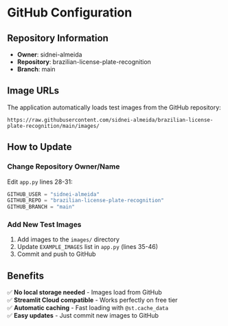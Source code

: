 # GitHub Configuration

## Repository Information

- **Owner**: sidnei-almeida
- **Repository**: brazilian-license-plate-recognition
- **Branch**: main

## Image URLs

The application automatically loads test images from the GitHub repository:

```
https://raw.githubusercontent.com/sidnei-almeida/brazilian-license-plate-recognition/main/images/
```

## How to Update

### Change Repository Owner/Name

Edit `app.py` lines 28-31:

```python
GITHUB_USER = "sidnei-almeida"
GITHUB_REPO = "brazilian-license-plate-recognition"
GITHUB_BRANCH = "main"
```

### Add New Test Images

1. Add images to the `images/` directory
2. Update `EXAMPLE_IMAGES` list in `app.py` (lines 35-46)
3. Commit and push to GitHub

## Benefits

✅ **No local storage needed** - Images load from GitHub  
✅ **Streamlit Cloud compatible** - Works perfectly on free tier  
✅ **Automatic caching** - Fast loading with `@st.cache_data`  
✅ **Easy updates** - Just commit new images to GitHub  


